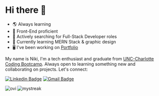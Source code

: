 # Hi there 👋

- 🌎 Always learning
- 🎨 Front-End proficient
- 🌱 Actively searching for Full-Stack Developer roles
- 🧠 Currently learning MERN Stack & graphic design
- 🖥️ I've been working on [Portfolio](https://nrenner0211.github.io/super-react-portfolio/)

My name is Niki, I'm a tech enthusiast and graduate from [UNC-Charlotte Coding Bootcamp](https://bootcamp.charlotte.edu/coding/). Always open to learning something new and collaborating on projects. Let's connect:

[![Linkedin Badge](https://img.shields.io/badge/-nrenner0211-blue?style=flat-square&logo=Linkedin&logoColor=white&link=https://www.linkedin.com/in/nicolette-renner/)](https://www.linkedin.com/in/nicolette-renner/)
[![Gmail Badge](https://img.shields.io/badge/-nicolette.rachelle11@gmail.com-c14438?style=flat-square&logo=Gmail&logoColor=white&link=mailto:nicolette.rachelle11@gmail.com)](mailto:nrenner0211@gmail.com)

<img src="https://github-readme-stats.vercel.app/api/top-langs?username=nrenner0211&show_icons=true&locale=en&layout=compact&theme=tokyonight" alt="ovi" />

<img src="https://github-readme-streak-stats.herokuapp.com/?user=nrenner0211&theme=tokyonight" alt="mystreak"/>
